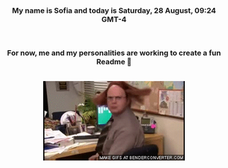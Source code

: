 


<div align="center">
<h3 >My name is Sofia and today is Saturday, 28 August, 09:24 GMT-4</h3><br>
<h3 >For now, me and my personalities are working to create a fun Readme 👋
</h3><br>
<img src='img/dwight.gif' alt='working...'/>
</div>
